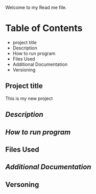 Welcome to my Read me file.
# Table of Contents 
* project title
* Description
* How to run program
* Files Used
* Additional Documentation
* Versioning
## Project title
  This is my new project
## _Description_
## _**How to run program**_
## Files Used
## _Additional Documentation_
## Versoning
